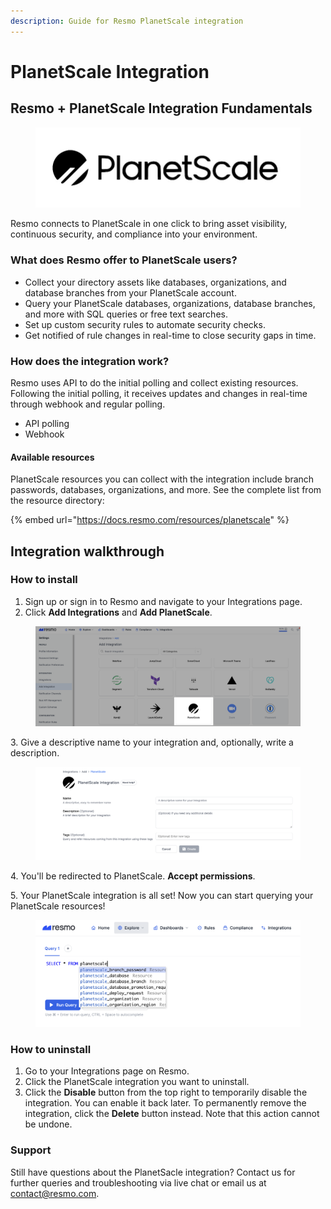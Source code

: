 ```yaml
---
description: Guide for Resmo PlanetScale integration
---
```


# PlanetScale Integration

## Resmo + PlanetScale Integration Fundamentals

<figure><img src="../.gitbook/assets/planetscale-logo.png" alt=""><figcaption></figcaption></figure>

Resmo connects to PlanetScale in one click to bring asset visibility, continuous security, and compliance into your environment.

### What does Resmo offer to PlanetScale users?

* Collect your directory assets like databases, organizations, and database branches from your PlanetScale account.
* Query your PlanetScale databases, organizations, database branches, and more with SQL queries or free text searches.
* Set up custom security rules to automate security checks.
* Get notified of rule changes in real-time to close security gaps in time.

### How does the integration work?

Resmo uses API to do the initial polling and collect existing resources. Following the initial polling, it receives updates and changes in real-time through webhook and regular polling.

* API polling
* Webhook

#### Available resources

PlanetScale resources you can collect with the integration include branch passwords, databases, organizations, and more. See the complete list from the resource directory:

{% embed url="https://docs.resmo.com/resources/planetscale" %}

## Integration walkthrough

### How to install

1. Sign up or sign in to Resmo and navigate to your Integrations page.
2. Click **Add Integrations** and **Add PlanetScale**.

<figure><img src="../.gitbook/assets/add-planetscale.png" alt=""><figcaption></figcaption></figure>

3\. Give a descriptive name to your integration and, optionally, write a description.

<figure><img src="../.gitbook/assets/name-integration.png" alt=""><figcaption></figcaption></figure>

4\. You'll be redirected to PlanetScale. **Accept permissions**.

5\. Your PlanetScale integration is all set! Now you can start querying your PlanetScale resources!

<figure><img src="../.gitbook/assets/query-planetscale-security.png" alt=""><figcaption></figcaption></figure>

### How to uninstall

1. Go to your Integrations page on Resmo.
2. Click the PlanetScale integration you want to uninstall.
3. Click the **Disable** button from the top right to temporarily disable the integration. You can enable it back later. To permanently remove the integration, click the **Delete** button instead. Note that this action cannot be undone.



### Support

Still have questions about the PlanetSacle integration? Contact us for further queries and troubleshooting via live chat or email us at contact@resmo.com.
